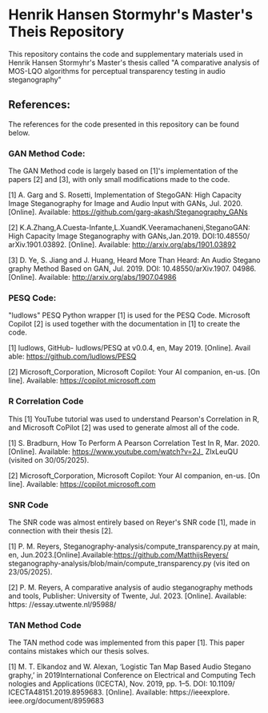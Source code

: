 # Henrik Hansen Stormyhr's Master's Theis Repository
This repository contains the code and supplementary materials used in Henrik Hansen Stormyhr's Master's thesis called "A comparative analysis of MOS-LQO algorithms for perceptual transparency testing in audio steganography"

## References:
The references for the code presented in this repository can be found below.

### GAN Method Code:

The GAN Method code is largely based on [1]'s implementation of the papers [2] and [3], with only small modifications made to the code.

[1] A. Garg and S. Rosetti, Implementation of StegoGAN: High Capacity Image
 Steganography for Image and Audio Input with GANs, Jul. 2020. [Online].
 Available: https://github.com/garg-akash/Steganography_GANs

[2] K.A.Zhang,A.Cuesta-Infante,L.XuandK.Veeramachaneni,SteganoGAN:
 High Capacity Image Steganography with GANs,Jan.2019. DOI:10.48550/
 arXiv.1901.03892. [Online]. Available: http://arxiv.org/abs/1901.03892

 [3] D. Ye, S. Jiang and J. Huang, Heard More Than Heard: An Audio Stegano
graphy Method Based on GAN, Jul. 2019. DOI: 10.48550/arXiv.1907.
 04986. [Online]. Available: http://arxiv.org/abs/1907.04986

### PESQ Code:

"ludlows" PESQ Python wrapper [1] is used for the PESQ Code. Microsoft Copilot [2] is used together with the documentation in [1] to create the code.

[1] ludlows, GitHub- ludlows/PESQ at v0.0.4, en, May 2019. [Online]. Avail
able: https://github.com/ludlows/PESQ

[2] Microsoft_Corporation, Microsoft Copilot: Your AI companion, en-us. [On
line]. Available: https://copilot.microsoft.com

### R Correlation Code

This [1] YouTube tutorial was used to understand Pearson's Correlation in R, and Microsoft CoPilot [2] was used to generate almost all of the code.

[1] S. Bradburn, How To Perform A Pearson Correlation Test In R, Mar.
 2020. [Online]. Available: https://www.youtube.com/watch?v=2J_
 ZlxLeuQU (visited on 30/05/2025).

[2] Microsoft_Corporation, Microsoft Copilot: Your AI companion, en-us. [On
line]. Available: https://copilot.microsoft.com

### SNR Code

The SNR code was almost entirely based on Reyer's SNR code [1], made in connection with their thesis [2].

[1] P. M. Reyers, Steganography-analysis/compute_transparency.py at main,
 en, Jun.2023.[Online].Available:https://github.com/MatthijsReyers/
 steganography-analysis/blob/main/compute_transparency.py (vis
ited on 23/05/2025).

[2] P. M. Reyers, A comparative analysis of audio steganography methods and
 tools, Publisher: University of Twente, Jul. 2023. [Online]. Available: https:
 //essay.utwente.nl/95988/

### TAN Method Code

The TAN method code was implemented from this paper [1]. This paper contains mistakes which our thesis solves.

[1] M. T. Elkandoz and W. Alexan, ‘Logistic Tan Map Based Audio Stegano
graphy,’ in 2019International Conference on Electrical and Computing Tech
nologies and Applications (ICECTA), Nov. 2019, pp. 1–5. DOI: 10.1109/
 ICECTA48151.2019.8959683. [Online]. Available: https://ieeexplore.
 ieee.org/document/8959683
